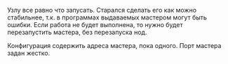 Узлу все равно что запусать. Старался сделать его как можно стабильнее, т.к. в программах выдаваемых мастером могут быть ошибки. Если работа не будет выполнена, 
то нужно будет перезапустить мастера, без перезапуска нод.

Конфигурация содержить адреса мастера, пока одного. Порт мастера задан жестко.